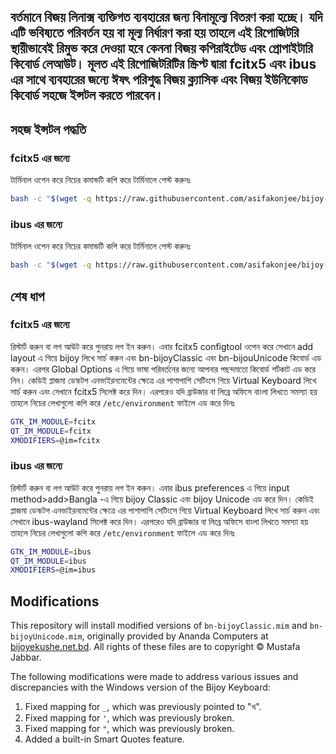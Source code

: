 ## বর্তমানে বিজয় লিনাক্স ব্যক্তিগত ব্যবহারের জন্য বিনামূল্যে বিতরণ করা হচ্ছে। যদি এটি ভবিষ্যতে পরিবর্তন হয় বা মূল্য নির্ধারণ করা হয় তাহলে এই রিপোজিটরি স্থায়ীভাবেই রিমুভ করে দেওয়া হবে কেননা বিজয় কপিরাইটেড এবং প্রোপাইটারি কিবোর্ড লেআউট। মূলত এই রিপোজিটরিটির স্ক্রিপ্ট দ্বারা fcitx5 এবং ibus এর সাথে ব্যবহারের জন্যে ঈষৎ পরিশুদ্ধ বিজয় ক্ল্যাসিক এবং বিজয় ইউনিকোড কিবোর্ড সহজে ইন্সটল করতে পারবেন।


## সহজ ইন্সটল পদ্ধতি

### fcitx5 এর জন্যে
টার্মিনাল ওপেন করে নিচের কমান্ডটি কপি করে টার্মিনালে পেস্ট করুনঃ
```bash
bash -c "$(wget -q https://raw.githubusercontent.com/asifakonjee/bijoy-script/master/fcitx5.sh -O -)"
```

### ibus এর জন্যে
টার্মিনাল ওপেন করে নিচের কমান্ডটি কপি করে টার্মিনালে পেস্ট করুনঃ
```bash
bash -c "$(wget -q https://raw.githubusercontent.com/asifakonjee/bijoy-script/master/ibus.sh -O -)"
```


## শেষ ধাপ

### fcitx5 এর জন্যে
রিস্টার্ট করুন বা লগ আউট করে পুনরায় লগ ইন করুন। এবার fcitx5 configtool ওপেন করে সেখানে add layout এ গিয়ে bijoy লিখে সার্চ করুন এবং bn-bijoyClassic এবং bn-bijouUnicode কিবোর্ড এড করুন। এরপর Global Options এ গিয়ে ভাষা পরিবর্তনের জন্যে আপনার পছন্দমতো কিবোর্ড শর্টকাট এড করে নিন। কেডিই প্লাজমা ডেস্কটপ এনভাইরনমেন্টের ক্ষেত্রে এর পাশাপাশি সেটিংসে গিয়ে Virtual Keyboard লিখে সার্চ করুন এবং সেখানে fcitx5 সিলেক্ট করে দিন। এরপরেও যদি ব্রাউজার বা লিব্রে অফিসে বাংলা লিখতে সমস্যা হয় তাহলে নিচের লেখাগুলো কপি করে `` /etc/environment `` ফাইলে এড করে দিনঃ
```bash
GTK_IM_MODULE=fcitx
QT_IM_MODULE=fcitx
XMODIFIERS=@im=fcitx
```

### ibus এর জন্যে
রিস্টার্ট করুন বা লগ আউট করে পুনরায় লগ ইন করুন। এবার ibus preferences এ গিয়ে input method>add>Bangla -এ গিয়ে bijoy Classic এবং  bijoy Unicode এড করে দিন। কেডিই প্লাজমা ডেস্কটপ এনভাইরনমেন্টের ক্ষেত্রে এর পাশাপাশি সেটিংসে গিয়ে Virtual Keyboard লিখে সার্চ করুন এবং সেখানে ibus-wayland সিলেক্ট করে দিন। এরপরেও যদি ব্রাউজার বা লিব্রে অফিসে বাংলা লিখতে সমস্যা হয় তাহলে নিচের লেখাগুলো কপি করে `` /etc/environment `` ফাইলে এড করে দিনঃ
```bash
GTK_IM_MODULE=ibus
QT_IM_MODULE=ibus
XMODIFIERS=@im=ibus
```

## Modifications

This repository will install modified versions of `bn-bijoyClassic.mim` and `bn-bijoyUnicode.mim`, originally provided by Ananda Computers at [bijoyekushe.net.bd](https://bijoyekushe.net.bd/index.php?action=bijoy_linux). All rights of these files are to copyright © Mustafa Jabbar.

The following modifications were made to address various issues and discrepancies with the Windows version of the Bijoy Keyboard:
1. Fixed mapping for `_`, which was previously pointed to "থ".
2. Fixed mapping for `'`, which was previously broken.
3. Fixed mapping for `"`, which was previously broken.
4. Added a built-in Smart Quotes feature.
